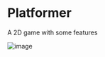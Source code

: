 # Platformer
A 2D game with some features







![image](https://github.com/nithira2005/Platformer/assets/92735644/038e2f9b-d5d4-45a0-bfb8-938645ba7856)




 





